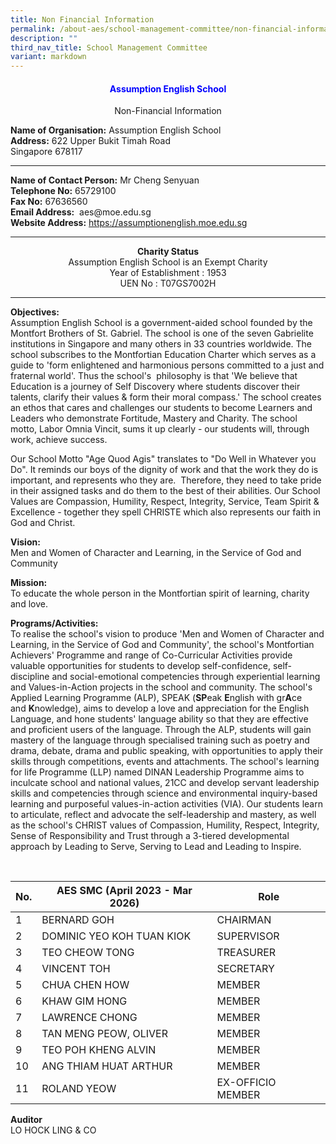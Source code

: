 ```yaml
---
title: Non Financial Information
permalink: /about-aes/school-management-committee/non-financial-information/
description: ""
third_nav_title: School Management Committee
variant: markdown
---
```

<h4 style="color:blue" align="center">Assumption English School</h4>
<p style="text-align:center;">Non-Financial Information</p>

<p style="text-align: left;"><strong>Name of Organisation:</strong> Assumption English School<br><strong>Address:</strong> 622 Upper Bukit Timah Road<br>Singapore 678117</p>

----

<p style="text-align:left;"><strong>Name of Contact Person:</strong> Mr Cheng Senyuan <br><strong>Telephone No:</strong> 65729100 <br><strong>Fax No:</strong> 67636560 <br><strong>Email Address:</strong> &nbsp;aes@moe.edu.sg  <br><strong>Website Address:</strong> <a href="https://assumptionenglish.moe.edu.sg/">https://assumptionenglish.moe.edu.sg</a></p>

----
  

<p style="text-align:center;"><strong>Charity Status</strong><br>Assumption English School is an Exempt Charity<br>Year of Establishment : 1953<br>UEN No : T07GS7002H</p>

----



**Objectives:**  
Assumption English School is a government-aided school founded by the Montfort Brothers of St. Gabriel. The school is one of the seven Gabrielite institutions in Singapore and many others in 33 countries worldwide. The school subscribes to the Montfortian Education Charter which serves as a guide to 'form enlightened and harmonious persons committed to a just and fraternal world'. Thus the school's&nbsp; philosophy is that 'We believe that Education is a journey of Self Discovery where students discover their talents, clarify their values &amp; form their moral compass.' The school creates an ethos that cares and challenges our students to become Learners and Leaders who demonstrate Fortitude, Mastery and Charity. The school motto, Labor Omnia Vincit, sums it up clearly - our students will, through work, achieve success.  
  
Our School Motto "Age Quod Agis" translates to "Do Well in Whatever you Do". It reminds our boys of the dignity of work and that the work they do is important, and represents who they are.&nbsp; Therefore, they need to take pride in their assigned tasks and do them to the best of their abilities. Our School Values are Compassion, Humility, Respect, Integrity, Service, Team Spirit &amp; Excellence - together they spell CHRISTE which also represents our faith in God and Christ.  
  

**Vision:** <br>
Men and Women of Character and Learning, in the Service of God and Community

  

**Mission:** <br>
To educate the whole person in the Montfortian spirit of learning, charity and love.&nbsp; 

**Programs/Activities:** <br>
To realise the school's vision to produce 'Men and Women of Character and Learning, in the Service of God and Community', the school's Montfortian Achievers' Programme and range of Co-Curricular Activities provide valuable opportunities for students to develop self-confidence, self-discipline and social-emotional competencies through experiential learning and Values-in-Action projects in the school and community. The school's Applied Learning Programme (ALP), SPEAK (**SP**eak&nbsp;**E**nglish with gr**A**ce and&nbsp;**K**nowledge), aims to develop a love and appreciation for the English Language, and hone students' language ability so that they are effective and proficient users of the language. Through the ALP, students will gain mastery of the language through specialised training such as poetry and drama, debate, drama and public speaking, with opportunities to apply their skills through competitions, events and attachments. The school's learning for life Programme (LLP) named DINAN Leadership Programme aims to inculcate school and national values, 21CC and develop servant leadership skills and competencies through science and environmental inquiry-based learning and purposeful values-in-action activities (VIA). Our students learn to articulate, reflect and advocate the self-leadership and mastery, as well as the school's CHRIST values of Compassion, Humility, Respect, Integrity, Sense of Responsibility and Trust through a 3-tiered developmental approach by Leading to Serve, Serving to Lead and Leading to Inspire.&nbsp;

<br>
	
| No. | AES SMC (April 2023 - Mar 2026) | Role |
| -------- | -------- | -------- |
| 1    | BERNARD GOH     | CHAIRMAN     |
| 2    |  DOMINIC YEO KOH TUAN KIOK   | SUPERVISOR     |
| 3     |TEO CHEOW TONG   | TREASURER     |
| 4    | VINCENT TOH    | SECRETARY     |
| 5    | CHUA CHEN HOW   | MEMBER     |
| 6     |KHAW GIM HONG     |MEMBER     |
| 7    | LAWRENCE CHONG    | MEMBER    |
| 8     | TAN MENG PEOW, OLIVER    | MEMBER    |
| 9    | TEO POH KHENG ALVIN   | MEMBER    |
| 10    |ANG THIAM HUAT ARTHUR   | MEMBER     |
| 11     | ROLAND YEOW    | EX-OFFICIO MEMBER   |

**Auditor** <br>
LO HOCK LING &amp; CO